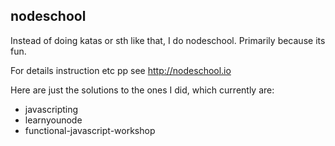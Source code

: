 nodeschool
----------------

Instead of doing katas or sth like that, 
I do nodeschool. Primarily because its fun.

For details instruction etc pp see http://nodeschool.io

Here are just the solutions to the ones I did, which 
currently are: 

  * javascripting
  * learnyounode
  * functional-javascript-workshop


